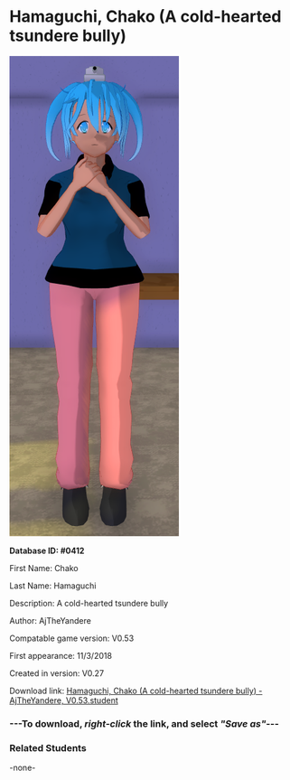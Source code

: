 # Hamaguchi, Chako (A cold-hearted tsundere bully)

<img src="../../Files/Images/Hamaguchi, Chako (A cold-hearted tsundere bully).png" title="Hamaguchi, Chako (A cold-hearted tsundere bully) - AjTheYandere, V0.53">

**Database ID: #0412**

First Name: Chako

Last Name: Hamaguchi

Description: A cold-hearted tsundere bully

Author: AjTheYandere

Compatable game version: V0.53

First appearance: 11/3/2018

Created in version: V0.27

Download link: <a href="https://raw.githubusercontent.com/Arbiter1223/Daigaku-Gurashi-Custom-Students/master/Files/Student%20Files/Hamaguchi%2C%20Chako%20(A%20cold-hearted%20tsundere%20bully)%20-%20AjTheYandere%2C%20V0.53.student">Hamaguchi, Chako (A cold-hearted tsundere bully) - AjTheYandere, V0.53.student</a>

### ---**To download, _right-click_ the link, and select _"Save as"_**---

### Related Students

-none-
